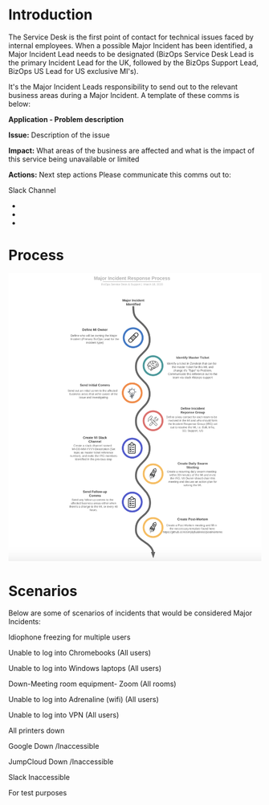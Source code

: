 # Introduction
The Service Desk is the first point of contact for technical issues faced by internal employees. When a possible Major Incident has been identified, a Major Incident Lead needs to be designated (BizOps Service Desk Lead is the primary Incident Lead for the UK, followed by the BizOps Support Lead, BizOps US Lead for US exclusive MI's).

It's the Major Incident Leads responsibility to send out to the relevant business areas during a Major Incident. A template of these comms is below: 

**Application - Problem description**

**Issue:**
Description of the issue
 
**Impact:**
What areas of the business are affected and what is the impact of this service being unavailable or limited
 
**Actions:**
Next step actions 
 Please communicate this comms out to:

Slack Channel

- 

- 

- 

# Process

![process diagram](./mceclip1.png)

# Scenarios
Below are some of scenarios of incidents that would be considered Major Incidents:


Idiophone freezing for multiple users

Unable to log into Chromebooks (All users)

Unable to log into Windows laptops (All users)

Down-Meeting room equipment- Zoom (All rooms)

Unable to log into Adrenaline (wifi) (All users)

Unable to log into VPN (All users)

All printers down

Google Down /Inaccessible

JumpCloud Down /Inaccessible

Slack Inaccessible

For test purposes

